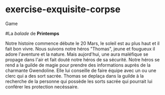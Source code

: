 # exercise-exquisite-corpse

Game

#La *balade* de **Printemps**

Notre histoire commence débute le 20 Mars, le soleil est au plus haut et il fait bon vivre.
Nous suivons notre héros "Thomas", jeune et fougueux il adore l'aventure et la nature.
Mais aujord'hui, une aura maléfique se propage dans l'air et fait douté notre héros de sa sécurité.
Notre héros se rend a la guilde de magie pour prendre des informations auprès de la charmante Gwendoline.
Elle lui conseille de faire équipe avec un ou une clerc qui a des sort sacrée.
Thomas se deplaça dans la guilde à la recherche de la personne qui possède les sorts sacrée qui pourrait lui conférer les protection necéssaire. 
